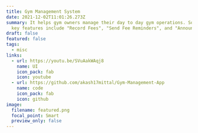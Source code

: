 ```yaml
---
title: Gym Management System
date: 2021-12-02T11:01:26.273Z
summary: It helps gym owners manage their day to day gym operations. Some of the
  key features include "Record Fees", "Send Fee Reminders", and "Announcements"
draft: false
featured: false
tags:
  - misc
links:
  - url: https://youtu.be/SVuAakWAqj8
    name: UI
    icon_pack: fab
    icon: youtube
  - url: https://github.com/akash17mittal/Gym-Management-App
    name: code
    icon_pack: fab
    icon: github
image:
  filename: featured.png
  focal_point: Smart
  preview_only: false
---
```

